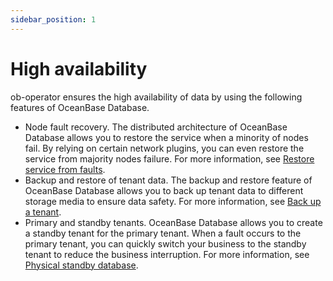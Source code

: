 ```yaml
---
sidebar_position: 1
---
```


# High availability

ob-operator ensures the high availability of data by using the following features of OceanBase Database.

* Node fault recovery. The distributed architecture of OceanBase Database allows you to restore the service when a minority of nodes fail. By relying on certain network plugins, you can even restore the service from majority nodes failure. For more information, see [Restore service from faults](300.disaster-recovery-of-ob-operator.md).
* Backup and restore of tenant data. The backup and restore feature of OceanBase Database allows you to back up tenant data to different storage media to ensure data safety. For more information, see [Back up a tenant](400.tenant-backup-of-ob-operator.md).
* Primary and standby tenants. OceanBase Database allows you to create a standby tenant for the primary tenant. When a fault occurs to the primary tenant, you can quickly switch your business to the standby tenant to reduce the business interruption. For more information, see [Physical standby database](600.standby-tenant-of-ob-operator.md).
